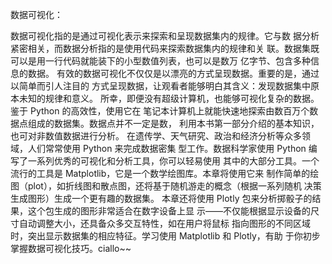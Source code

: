 数据可视化：

数据可视化指的是通过可视化表示来探索和呈现数据集内的规律。它与数
据分析紧密相关，而数据分析指的是使用代码来探索数据集内的规律和关
联。数据集既可以是用一行代码就能装下的小型数值列表，也可以是数万
亿字节、包含多种信息的数据。
有效的数据可视化不仅仅是以漂亮的方式呈现数据。重要的是，通过以简单而引人注目的
方式呈现数据，让观看者能够明白其含义：发现数据集中原本未知的规律和意义。
所幸，即便没有超级计算机，也能够可视化复杂的数据。鉴于 Python 的高效性，使用它在
笔记本计算机上就能快速地探索由数百万个数据点组成的数据集。数据点并不一定是数，
利用本书第一部分介绍的基本知识，也可对非数值数据进行分析。
在遗传学、天气研究、政治和经济分析等众多领域，人们常常使用 Python 来完成数据密集
型工作。数据科学家使用 Python 编写了一系列优秀的可视化和分析工具，你可以轻易使用
其中的大部分工具。一个流行的工具是 Matplotlib，它是一个数学绘图库。本章将使用它来
制作简单的绘图（plot），如折线图和散点图，还将基于随机游走的概念（根据一系列随机
决策生成图形）生成一个更有趣的数据集。
本章还将使用 Plotly 包来分析掷骰子的结果，这个包生成的图形非常适合在数字设备上显
示——不仅能根据显示设备的尺寸自动调整大小，还具备众多交互特性，如在用户将鼠标
指向图形的不同区域时，突出显示数据集的相应特征。学习使用 Matplotlib 和 Plotly，有助
于你初步掌握数据可视化技巧。ciallo~~
